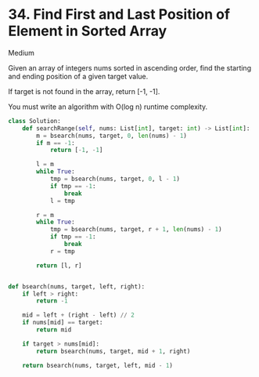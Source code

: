 # 34. Find First and Last Position of Element in Sorted Array

Medium

Given an array of integers nums sorted in ascending order, find the starting and
ending position of a given target value.

If target is not found in the array, return [-1, -1].

You must write an algorithm with O(log n) runtime complexity.

```python
class Solution:
    def searchRange(self, nums: List[int], target: int) -> List[int]:
        m = bsearch(nums, target, 0, len(nums) - 1)
        if m == -1:
            return [-1, -1]

        l = m
        while True:
            tmp = bsearch(nums, target, 0, l - 1)
            if tmp == -1:
                break
            l = tmp

        r = m
        while True:
            tmp = bsearch(nums, target, r + 1, len(nums) - 1)
            if tmp == -1:
                break
            r = tmp

        return [l, r]


def bsearch(nums, target, left, right):
    if left > right:
        return -1

    mid = left + (right - left) // 2
    if nums[mid] == target:
        return mid

    if target > nums[mid]:
        return bsearch(nums, target, mid + 1, right)

    return bsearch(nums, target, left, mid - 1)
```
